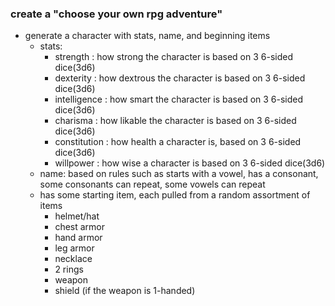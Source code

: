 ### create a "choose your own rpg adventure"
- generate a character with stats, name, and beginning items 
  - stats: 
    - strength : how strong the character is based on 3 6-sided dice(3d6)
    - dexterity : how dextrous the character is based on 3 6-sided dice(3d6)
    - intelligence : how smart the character is based on 3 6-sided dice(3d6)
    - charisma : how likable the character is based on 3 6-sided dice(3d6)
    - constitution : how health a character is, based on 3 6-sided dice(3d6)
    - willpower : how wise a character is based on 3 6-sided dice(3d6)
  - name: based on rules such as starts with a vowel, has a consonant, some consonants can repeat, some vowels can repeat
  - has some starting item, each pulled from a random assortment of items
    - helmet/hat
    - chest armor
    - hand armor
    - leg armor
    - necklace
    - 2 rings
    - weapon
    - shield (if the weapon is 1-handed)
    

